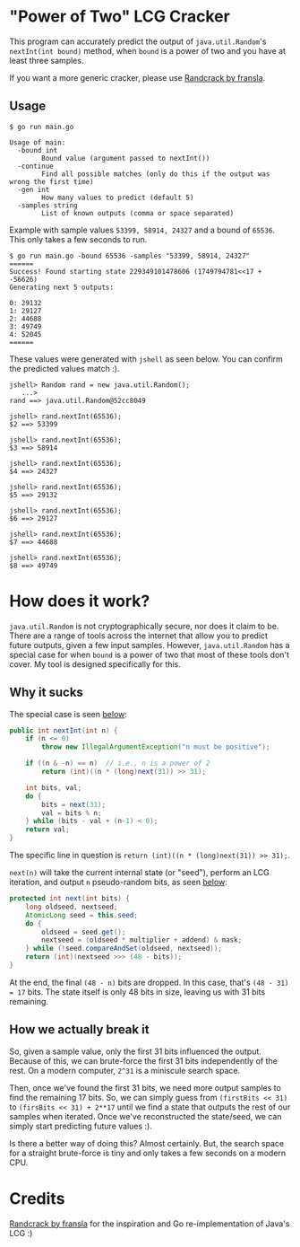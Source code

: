 # "Power of Two" LCG Cracker

This program can accurately predict the output of `java.util.Random`'s `nextInt(int bound)` method, when `bound` is a power of two and you have at least three samples.

If you want a more generic cracker, please use [Randcrack by fransla](https://github.com/fransla/randcrack).

## Usage

```
$ go run main.go

Usage of main:
  -bound int
        Bound value (argument passed to nextInt())
  -continue
        Find all possible matches (only do this if the output was wrong the first time)
  -gen int
        How many values to predict (default 5)
  -samples string
        List of known outputs (comma or space separated)
```

Example with sample values `53399, 58914, 24327` and a bound of `65536`. This only takes a few seconds to run.

```
$ go run main.go -bound 65536 -samples "53399, 58914, 24327"
======
Success! Found starting state 229349101478606 (1749794781<<17 + -56626)
Generating next 5 outputs:

0: 29132
1: 29127
2: 44688
3: 49749
4: 52045
======
```

These values were generated with `jshell` as seen below. You can confirm the predicted values match :).

```
jshell> Random rand = new java.util.Random();
   ...> 
rand ==> java.util.Random@52cc8049

jshell> rand.nextInt(65536);
$2 ==> 53399

jshell> rand.nextInt(65536);
$3 ==> 58914

jshell> rand.nextInt(65536);
$4 ==> 24327

jshell> rand.nextInt(65536);
$5 ==> 29132

jshell> rand.nextInt(65536);
$6 ==> 29127

jshell> rand.nextInt(65536);
$7 ==> 44688

jshell> rand.nextInt(65536);
$8 ==> 49749
```

# How does it work?

`java.util.Random` is not cryptographically secure, nor does it claim to be. There are a range of tools across the internet that allow you to predict future outputs, given a few input samples.
However, `java.util.Random` has a special case for when `bound` is a power of two that most of these tools don't cover. My tool is designed specifically for this.

## Why it sucks

The special case is seen [below](https://github.com/openjdk-mirror/jdk7u-jdk/blob/f4d80957e89a19a29bb9f9807d2a28351ed7f7df/src/share/classes/java/util/Random.java#L298):

```java
public int nextInt(int n) {
    if (n <= 0)
        throw new IllegalArgumentException("n must be positive");

    if ((n & -n) == n)  // i.e., n is a power of 2
        return (int)((n * (long)next(31)) >> 31);

    int bits, val;
    do {
        bits = next(31);
        val = bits % n;
    } while (bits - val + (n-1) < 0);
    return val;
}
```

The specific line in question is `return (int)((n * (long)next(31)) >> 31);`.

`next(n)` will take the current internal state (or "seed"), perform an LCG iteration, and output `n` pseudo-random bits, as seen [below](https://github.com/openjdk-mirror/jdk7u-jdk/blob/f4d80957e89a19a29bb9f9807d2a28351ed7f7df/src/share/classes/java/util/Random.java#L183):

```java
protected int next(int bits) {
    long oldseed, nextseed;
    AtomicLong seed = this.seed;
    do {
        oldseed = seed.get();
        nextseed = (oldseed * multiplier + addend) & mask;
    } while (!seed.compareAndSet(oldseed, nextseed));
    return (int)(nextseed >>> (48 - bits));
}
```

At the end, the final `(48 - n)` bits are dropped. In this case, that's `(48 - 31) = 17` bits. The state itself is only 48 bits in size, leaving us with 31 bits remaining.

## How we actually break it

So, given a sample value, only the first 31 bits influenced the output. Because of this, we can brute-force the first 31 bits independently of the rest. On a modern computer, `2^31` is a miniscule search space.

Then, once we've found the first 31 bits, we need more output samples to find the remaining 17 bits. So, we can simply guess from `(firstBits << 31)` to `(firsBits << 31) + 2**17` until we find a state that outputs the rest of our samples when iterated. Once we've reconstructed the state/seed, we can simply start predicting future values :).

Is there a better way of doing this? Almost certainly. But, the search space for a straight brute-force is tiny and only takes a few seconds on a modern CPU.

# Credits

[Randcrack by fransla](https://github.com/fransla/randcrack) for the inspiration and Go re-implementation of Java's LCG :)